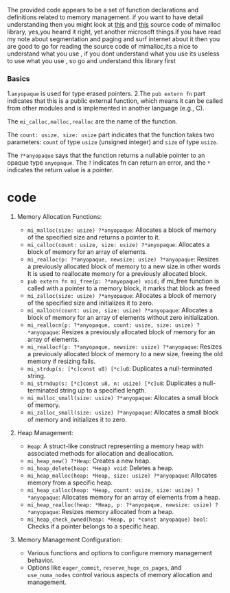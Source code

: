 The provided code appears to be a set of function declarations and definitions related to memory management. if you want to have detail understanding then you might look at [this](https://github.com/microsoft/mimalloc) and  [this](https://microsoft.github.io/mimalloc/) source code of mimalloc library, yes,you hearrd it right, yet another microsoft things.if you have read my note about segmentation and paging and surf internet about it then you are good to go for reading the source code of mimalloc,its a nice to understand what you use , if you dont understand what you use its useless to use what you use , so go and understand this library first 

### Basics
1.`anyopaque` is used for type erased pointers.
2.The `pub extern fn` part indicates that this is a public external function, which means it can be called from other modules and is implemented in another language (e.g., C).

The `mi_calloc,malloc,realloc` are the name of the function.

The `count: usize, size: usize` part indicates that the function takes two parameters: `count` of type `usize` (unsigned integer) and `size` of type `usize`.

The `?*anyopaque` says that the function returns a nullable pointer to an opaque type `anyopaque`. The `?` indicates fn can return an error, and the `*` indicates the return value is a pointer.



# code 
1. Memory Allocation Functions:
   - `mi_malloc(size: usize) ?*anyopaque`: Allocates a block of memory of the specified size and returns a pointer to it.  
   - `mi_calloc(count: usize, size: usize) ?*anyopaque`: Allocates a block of memory for an array of elements.
   - `mi_realloc(p: ?*anyopaque, newsize: usize) ?*anyopaque`: Resizes a previously allocated block of memory to a new size.in other words It is used to reallocate memory for a previously allocated block. 
   - `pub extern fn mi_free(p: ?*anyopaque) void;` if mi_free function is called with a pointer to a memory block, it marks that block as freed
   - `mi_zalloc(size: usize) ?*anyopaque`: Allocates a block of memory of the specified size and initializes it to zero.
   - `mi_mallocn(count: usize, size: usize) ?*anyopaque`: Allocates a block of memory for an array of elements without zero initialization.
   - `mi_reallocn(p: ?*anyopaque, count: usize, size: usize) ?*anyopaque`: Resizes a previously allocated block of memory for an array of elements.
   - `mi_reallocf(p: ?*anyopaque, newsize: usize) ?*anyopaque`: Resizes a previously allocated block of memory to a new size, freeing the old memory if resizing fails.
   - `mi_strdup(s: [*c]const u8) [*c]u8`: Duplicates a null-terminated string.
   - `mi_strndup(s: [*c]const u8, n: usize) [*c]u8`: Duplicates a null-terminated string up to a specified length.
   - `mi_malloc_small(size: usize) ?*anyopaque`: Allocates a small block of memory.
   - `mi_zalloc_small(size: usize) ?*anyopaque`: Allocates a small block of memory and initializes it to zero.

2. Heap Management:
   - `Heap`: A struct-like construct representing a memory heap with associated methods for allocation and deallocation.
   - `mi_heap_new() ?*Heap`: Creates a new heap.
   - `mi_heap_delete(heap: *Heap) void`: Deletes a heap.
   - `mi_heap_malloc(heap: *Heap, size: usize) ?*anyopaque`: Allocates memory from a specific heap.
   - `mi_heap_calloc(heap: *Heap, count: usize, size: usize) ?*anyopaque`: Allocates memory for an array of elements from a heap.
   - `mi_heap_realloc(heap: *Heap, p: ?*anyopaque, newsize: usize) ?*anyopaque`: Resizes memory allocated from a heap.
   - `mi_heap_check_owned(heap: *Heap, p: *const anyopaque) bool`: Checks if a pointer belongs to a specific heap.

3. Memory Management Configuration:
   - Various functions and options to configure memory management behavior.
   - Options like `eager_commit`, `reserve_huge_os_pages`, and `use_numa_nodes` control various aspects of memory allocation and management.


